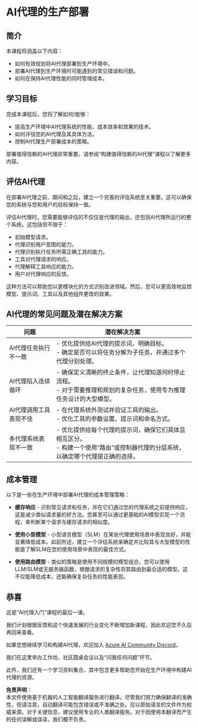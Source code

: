 # AI代理的生产部署

## 简介

本课程将涵盖以下内容：

- 如何有效规划将AI代理部署到生产环境中。
- 部署AI代理到生产环境时可能遇到的常见错误和问题。
- 如何在保持AI代理性能的同时管理成本。

## 学习目标

完成本课程后，您将了解如何/能够：

- 提高生产环境中AI代理系统的性能、成本效率和效果的技术。
- 如何评估您的AI代理及其具体方法。
- 控制AI代理生产部署成本的策略。

部署值得信赖的AI代理非常重要。请参阅“构建值得信赖的AI代理”课程以了解更多内容。

## 评估AI代理

在部署AI代理之前、期间和之后，建立一个完善的评估系统至关重要。这可以确保您的系统与您和用户的目标保持一致。

评估AI代理时，您需要能够评估的不仅仅是代理的输出，还包括AI代理所运行的整个系统。这包括但不限于：

- 初始模型请求。
- 代理识别用户意图的能力。
- 代理识别执行任务所需正确工具的能力。
- 工具对代理请求的响应。
- 代理解释工具响应的能力。
- 用户对代理响应的反馈。

这种方法可以帮助您以更模块化的方式识别改进领域。然后，您可以更高效地监控模型、提示词、工具以及其他组件更改的效果。

## AI代理的常见问题及潜在解决方案

| **问题**                                     | **潜在解决方案**                                                                                                                                                                                                          |
| -------------------------------------------- | ------------------------------------------------------------------------------------------------------------------------------------------------------------------------------------------------------------------------- |
| AI代理任务执行不一致                        | - 优化提供给AI代理的提示词，明确目标。<br>- 确定是否可以将任务分解为子任务，并通过多个代理分别处理。                                                                                  |
| AI代理陷入连续循环                          | - 确保定义清晰的终止条件，让代理知道何时停止流程。<br>- 对于需要推理和规划的复杂任务，使用专为推理任务设计的大型模型。                                                                  |
| AI代理调用工具表现不佳                      | - 在代理系统外测试并验证工具的输出。<br>- 优化工具的参数设置、提示词和命名方式。                                                                                                    |
| 多代理系统表现不一致                        | - 优化提供给每个代理的提示词，确保它们具体且相互区分。<br>- 构建一个使用“路由”或控制器代理的分层系统，以确定哪个代理是正确的选择。                                                    |

## 成本管理

以下是一些在生产环境中部署AI代理的成本管理策略：

- **缓存响应** - 识别常见请求和任务，并在它们通过您的代理系统之前提供响应，这是减少类似请求量的好方法。您甚至可以通过更基础的AI模型实现一个流程，来判断某个请求与缓存请求的相似度。

- **使用小型模型** - 小型语言模型（SLM）在某些代理使用场景中表现良好，并能显著降低成本。如前所述，建立一个评估系统来确定并比较其与大型模型的性能是了解SLM在您的使用场景中表现的最佳方式。

- **使用路由模型** - 类似的策略是使用不同规模的模型组合。您可以使用LLM/SLM或无服务器函数，根据请求的复杂性将其路由到最合适的模型。这不仅能降低成本，还能确保复杂任务的性能表现。

## 恭喜

这是“AI代理入门”课程的最后一课。

我们计划根据反馈和这个快速发展的行业变化不断增加新课程，因此欢迎您不久后再回来查看。

如果您想继续学习和构建AI代理，欢迎加入 [Azure AI Community Discord](https://discord.gg/kzRShWzttr)。

我们在这里举办工作坊、社区圆桌会议以及“问我任何问题”环节。

此外，我们还有一个学习资料集合，其中包含更多帮助您开始在生产环境中构建AI代理的资源。

**免责声明**：  
本文件使用基于机器的人工智能翻译服务进行翻译。尽管我们努力确保翻译的准确性，但请注意，自动翻译可能包含错误或不准确之处。应以原始语言的文件作为权威来源。对于关键信息，建议使用专业的人类翻译服务。对于因使用本翻译而产生的任何误解或误读，我们概不负责。
